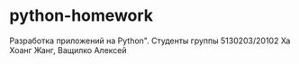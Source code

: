 # python-homework
Разработка приложений на Python". Студенты группы 5130203/20102  Ха Хоанг Жанг, Ващилко Алексей
